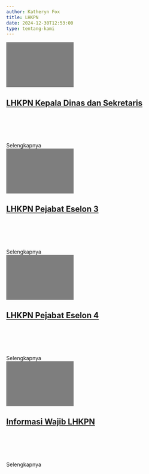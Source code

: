 ```yaml
---
author: Katheryn Fox
title: LHKPN
date: 2024-12-30T12:53:00
type: tentang-kami
---
```

<section class="flex flex-col gap-4 bg-white">
    <a href="/profil/lhkpn-kepala-dinas-dan-sekretaris" class="bg-white p-4 rounded-xl border border-gray-300 shadow-lg hover-container cursor-pointer" style="width: 100%;">
        <div class="flex items-center justify-between">
            <div class="flex items-center flex-1">
                <div class="relative rounded-lg" style="height: 120px; width: 180px; background-image: url('/images/lhkpn.png'); background-repeat: no-repeat; background-position: center; background-size: cover;">
                    <div style="background: rgba(0,0,0,0.5); width: 100%; height: 100%;" class=" rounded-md absolute top-0 left-0"></div>
                </div>
                <div class="flex items-center flex-1">
                    <h2 class="text-black text-xl ml-6 pr-4 flex items-center" style="height: 100px">LHKPN Kepala Dinas dan Sekretaris</h2>
                    <div class="border-r-2 border-gray-300 h-28 ml-auto"></div>
                </div>
            </div>
            <div class="flex items-center justify-center h-full w-40">
                <div class="hover-arrow flex items-center justify-center text-black group">
                    <span class="mr-3">Selengkapnya</span>
                    <i class="fas fa-arrow-right"></i>
                </div>
            </div>
        </div>
    </a>
    <a href="/profil/lhkpn-pejabat-eselon-tiga" class="bg-white p-4 rounded-xl border border-gray-300 shadow-lg hover-container cursor-pointer" style="width: 100%;">
        <div class="flex items-center justify-between">
            <div class="flex items-center flex-1">
                <div class="relative rounded-lg" style="height: 120px; width: 180px; background-image: url('/images/lhkpn.png'); background-repeat: no-repeat; background-position: center; background-size: cover;">
                    <div style="background: rgba(0,0,0,0.5); width: 100%; height: 100%;" class=" rounded-md absolute top-0 left-0"></div>
                </div>
                <div class="flex items-center flex-1">
                    <h2 class="text-black text-xl ml-6 pr-4 flex items-center" style="height: 100px">LHKPN Pejabat Eselon 3</h2>
                    <div class="border-r-2 border-gray-300 h-28 ml-auto"></div>
                </div>
            </div>
            <div class="flex items-center justify-center h-full w-40">
                <div class="hover-arrow flex items-center justify-center text-black group">
                    <span class="mr-3">Selengkapnya</span>
                    <i class="fas fa-arrow-right"></i>
                </div>
            </div>
        </div>
    </a>
    <a href="/profil/lhkpn-pejabat-eselon-4" class="bg-white p-4 rounded-xl border border-gray-300 shadow-lg hover-container cursor-pointer" style="width: 100%;">
        <div class="flex items-center justify-between">
            <div class="flex items-center flex-1">
                <div class="relative rounded-lg" style="height: 120px; width: 180px; background-image: url('/images/lhkpn.png'); background-repeat: no-repeat; background-position: center; background-size: cover;">
                    <div style="background: rgba(0,0,0,0.5); width: 100%; height: 100%;" class=" rounded-md absolute top-0 left-0"></div>
                </div>
                <div class="flex items-center flex-1">
                    <h2 class="text-black text-xl ml-6 pr-4 flex items-center" style="height: 100px">LHKPN Pejabat Eselon 4</h2>
                    <div class="border-r-2 border-gray-300 h-28 ml-auto"></div>
                </div>
            </div>
            <div class="flex items-center justify-center h-full w-40">
                <div class="hover-arrow flex items-center justify-center text-black group">
                    <span class="mr-3">Selengkapnya</span>
                    <i class="fas fa-arrow-right"></i>
                </div>
            </div>
        </div>
    </a>
    <a href="/profil/informasi-jumlah-dan-persentase-wajib-lhkpn" class="bg-white p-4 rounded-xl border border-gray-300 shadow-lg hover-container cursor-pointer" style="width: 100%;">
        <div class="flex items-center justify-between">
            <div class="flex items-center flex-1">
                <div class="relative rounded-lg" style="height: 120px; width: 180px; background-image: url('/images/informasi_lhkpn.png'); background-repeat: no-repeat; background-position: center; background-size: cover;">
                    <div style="background: rgba(0,0,0,0.5); width: 100%; height: 100%;" class=" rounded-md absolute top-0 left-0"></div>
                </div>
                <div class="flex items-center flex-1">
                    <h2 class="text-black text-xl ml-6 pr-4 flex items-center" style="height: 100px">Informasi Wajib LHKPN</h2>
                    <div class="border-r-2 border-gray-300 h-28 ml-auto"></div>
                </div>
            </div>
            <div class="flex items-center justify-center h-full w-40">
                <div class="hover-arrow flex items-center justify-center text-black group">
                    <span class="mr-3">Selengkapnya</span>
                    <i class="fas fa-arrow-right"></i>
                </div>
            </div>
        </div>
    </a>
    <style>
    .hover-container:hover .hover-arrow {
        color: #00A86B;
        transform: translateX(10px);
    }
    .hover-container:hover .hover-arrow i {
        animation: arrowMove 0.8s infinite;
    }
    .hover-arrow {
        display: inline-flex;
        align-items: center;
        transition: all 0.3s ease;
    }
    @keyframes arrowMove {
        0% {
            transform: translateX(0);
        }
        50% {
            transform: translateX(5px);
        }
        100% {
            transform: translateX(0);
        }
    }
    </style>

</section>